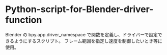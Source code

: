 # Python-script-for-Blender-driver-function
Blender の bpy.app.driver_namespace で関数を定義し、ドライバーで設定できるようにするスクリプト。
フレーム範囲を指定し速度を制御したいとき等に使用。
